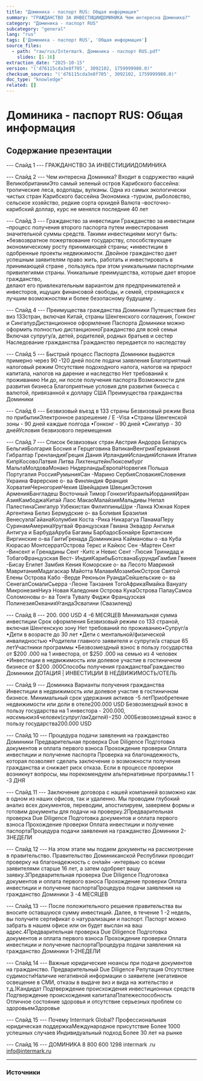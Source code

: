 ```yaml
---
title: "Доминика - паспорт RUS: Общая информация"
summary: "ГРАЖДАНСТВО ЗА ИНВЕСТИЦИИДОМИНИКА Чем интересна Доминика?"
category: "Доминика - паспорт RUS"
subcategory: "general"
lang: "rus"
tags: ['Доминика - паспорт RUS', 'Общая информация']
source_files:
  - path: "raw/rus/Intermark. Доминика - паспорт RUS.pdf"
    slides: [1-16]
extraction_date: "2025-10-15"
version: "('d76115cda3e8f705', 3092102, 1759999980.0)"
checksum_sources: "('d76115cda3e8f705', 3092102, 1759999980.0)"
doc_type: "knowledge"
related: []
---
```


# Доминика - паспорт RUS: Общая информация

## Содержание презентации

--- Слайд 1 ---
ГРАЖДАНСТВО ЗА ИНВЕСТИЦИИДОМИНИКА

--- Слайд 2 ---
Чем интересна 
Доминика?
Входит в содружество наций 
ВеликобританииЭто самый зеленый остров Карибского бассейна: тропические леса, водопады, вулканы.
Одна из самых экологически чистых стран Карибского бассейна
Экономика -туризм, рыболовство, сельское 
хозяйство, редкие сорта орхидей
Валюта –восточно- карибский доллар, курс не 
менялся последние 40 лет

--- Слайд 3 ---
Гражданство 
за инвестиции
Гражданство за инвестиции –процесс получения второго паспорта 
путем инвестирования значительной суммы средств. Такими 
инвестициями могут быть:
•безвозвратное пожертвование государству, способствующее 
экономическому росту принимающей страны;
•инвестиции в одобренные проекты недвижимости.
Двойное гражданство дает успешным заявителям право жить, 
работать и инвестировать в принимающей стране , пользуясь при 
этом уникальными паспортными привилегиями страны.
Уникальные преимущества, которые дает второе гражданство,  
делают его привлекательным вариантом для предпринимателей и инвесторов, ищущих финансовой свободы, и семей, стремящихся к 
лучшим возможностям и более безопасному будущему .

--- Слайд 4 ---
Преимущества
гражданства Доминики
Путешествия без виз
133стран, включая Китай, страны Шенгенского 
соглашения, Гонконг и СингапурДистанционное оформление
Паспорта Доминики можно оформить 
полностью дистанционноГражданство для всей семьи
Включая супругу/а, детей, родителей, родных братьев и сестер
Наследование гражданства
Гражданство передается по наследству

--- Слайд 5 ---
Быстрый процесс
Паспорта Доминики выдаются примерно 
через 90 -120 дней после подачи заявления
Благоприятный налоговый режим
Отсутствие подоходного налога, налогов на прирост капитала, налогов на дарение и наследство
Нет требований к проживанию
Ни до, ни после получения паспорта
Возможности для развития бизнеса
Благоприятные условия для развития бизнеса с валютой, привязанной к доллару США
Преимущества
гражданства Доминики

--- Слайд 6 ---
Безвизовый въезд в 133 страны
Безвизовый режим
Виза по прибытииЭлектронное разрешение / E -Visa
•Страны Шенгенской зоны - 90 дней каждые 
полгода
•Гонконг - 90 дней
•Сингапур  - 30 днейУсловия безвизового перемещения

--- Слайд 7 ---
Список безвизовых стран
Австрия
Андорра
Беларусь
БельгияБолгария
Босния и Герцеговина
ВатиканВенгрияГермания
Гибралтар
ГренландияГреция
Дания
ИрландияИсландияИспания
Италия
КипрКосовоЛатвия
Литва
ЛихтенштейнЛюксембург
МальтаМолдоваМонако
НидерландыЕвропаНорвегия
Польша
Португалия
РоссияРумынияСан -Марино
СербияСловакияСловения
Украина
Фарерские о- ва
Финляндия
Франция
ХорватияЧерногорияЧехия
Швейцария
ШвецияЭстония
АрменияБангладеш
Восточный Тимор
ГонконгИзраильИорданияИран
АзияКамбоджаКитай
Лаос
МакаоМалайзияМальдивы
Непал
ПалестинаСингапур
Узбекистан
ФилиппиныШри -Ланка
Южная Корея
Аргентина
Белиз
Бермудские о- ва
Боливия
Бразилия
ВенесуэлаГайанаКолумбия
Коста -Рика
Никарагуа
ПанамаПеру
СуринамАмерикаУругвай
Французская Гвиана
Эквадор
Ангилья
Антигуа и БарбудаАруба
Багамы
БарбадосБонайре
Британские Виргинские 
о-ва
ГаитиГренада
Доминикана
Каймановы о -ва
Куба
Кюрасао
МонтсерратОстрова Теркс и Кайкос
Сен -Мартен
Сент -Винсент и 
Гренадины
Сент -Китс и Невис
Сент -Люсия
Тринидад и ТобагоФранцузская Вест- ИндияКарибыБотсванаБурундиГамбия
Гвинея -Бисау
Египет
Замбия
Кения
Коморские о- ва
Лесото
Маврикий
МавританияМадагаскар
Майотта
МалавиМозамбикОстров Святой Елены
Острова Кабо -Верде
Реюньон
РуандаСейшельские о- ва
СенегалСомалиСьерра -Леоне
Танзания
ТогоАфрикаЯмайка
Вануату
МикронезияНиуэ
Новая Каледония
Острова КукаОстрова ПалауСамоа
Соломоновы о- ва
Тонга
Тувалу
Фиджи
Французская ПолинезияОкеанияУгандаЭсватини (Свазиленд)

--- Слайд 8 ---
200. 000 USD 4 -6 МЕСЯЦЕВ
Минимальная сумма инвестиции Срок оформления
Безвизовый режим со 133 страной, включая Шенгенскую зону
Нет требований по проживанию•Супруг/а
•Дети в возрасте до 30 лет
•Дети с ментальной/физической инвалидностью
•Родители главного заявителя и супруги/а старше 65 летУчастники программы
•Безвозмездный взнос в пользу государства от $200 .000
на 1 инвестора, от $250 .000 на семью из 4 человек
•Инвестиции в недвижимость или долевое участие в 
гостиничном бизнесе от $200 .000Способы получения гражданстваГражданство Доминики
ДОТАЦИЯ | ИНВЕСТИЦИИ В НЕДВИЖИМОСТЬ/ОТЕЛЬ

--- Слайд 9 ---
Доминика
Варианты получения гражданства
Инвестиции в недвижимость или долевое 
участие в гостиничном бизнесе.
Минимальный срок удержания активов -5 летПриобретение
недвижимости или доли в отеле200.000 USD
Безвозмездный взнос в пользу государства 
на 1 инвестора  - $200 .000, на семью из 4 
человек (супруг/а и 2 детей) -$250 .000Безвозмездный взнос в 
пользу государства200.000 USD

--- Слайд 10 ---
Процедура подачи заявления 
на гражданство Доминики
Предварительная проверка Due Diligence
Подготовка документов и оплата первого взноса
Прохождение проверки
Оплата инвестиции и получение паспорта
Проверка на благонадежность, которая позволяет сделать 
заключение о возможности получения гражданства и снижает риск отказа.
Если в процессе проверки возникнут вопросы, мы 
порекомендуем альтернативные программы.1
1 -3 ДНЯ

--- Слайд 11 ---
Заключение договора с нашей компанией возможно как в 
одном из наших офисов, так и удаленно.
Мы проводим глубокий анализ всех документов, 
переводим, апостилируем, заверяем формы и готовим документы для подачи на проверку.2Предварительная проверка Due Diligence
Подготовка документов и оплата первого взноса
Прохождение проверки
Оплата инвестиции и получение паспортаПроцедура подачи заявления 
на гражданство Доминики
2- 3НЕДЕЛИ

--- Слайд 12 ---
На этом этапе мы подаем документы на рассмотрение в 
правительство.
Правительство Доминиканской Республики проводит 
проверку на благонадежность с онлайн -интервью со всеми 
заявителями старше 16 лет, а затем одобряет вашу заявку.3Предварительная проверка Due Diligence
Подготовка документов и оплата первого взноса
Прохождение проверки
Оплата инвестиции и получение паспортаПроцедура подачи заявления 
на гражданство Доминики
3 -4 МЕСЯЦЕВ

--- Слайд 13 ---
После положительного решения правительства вы 
вносите оставшуюся сумму инвестиций. Далее, в течение 1 -2 недель, вы получите сертификат о 
натурализации и паспорт.
Паспорт можно забрать в нашем офисе или он будет 
выслан на ваш адрес.4Предварительная проверка Due Diligence
Подготовка документов и оплата первого взноса
Прохождение проверки
Оплата инвестиции и получение паспортаПроцедура подачи заявления 
на гражданство Доминики
1-2НЕДЕЛИ

--- Слайд 14 ---
Важные юридические нюансы при подаче документов 
на гражданство. Предварительный Due Diligence
Репутация
Отсутствие судимостиНаличие негативной информации 
о заявителе (негативное освещение в СМИ, отказы в выдаче виз и вида на жительство и т.д.)Кандидат
Подтверждение происхождения инвестиционных средств
Подтверждение происхождения 
капиталаПлатежеспособность
Отличное состояние здоровья и отсутствие серьезных проблем со здоровьемЗдоровье

--- Слайд 15 ---
Почему
Intermark Global?
Профессиональная юридическая поддержкаМеждународное присутствие
Более 1000 успешных случаев
Индивидуальный подход
Более 30 лет на рынке

--- Слайд 16 ---
ДОМИНИКА
8 800 600 1298 intermark .ru info@intermark.ru


---

### Источники
[^src1]: raw/Intermark. Доминика - паспорт RUS.pdf → слайды 1–16
